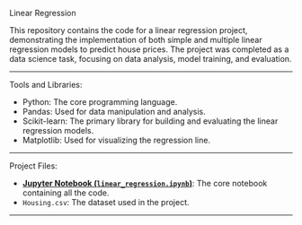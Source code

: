 Linear Regression 

This repository contains the code for a linear regression project, demonstrating the implementation of both simple and multiple linear regression models to predict house prices. The project was completed as a data science task, focusing on data analysis, model training, and evaluation.

------------------------------------------------------------------------------------------------------------------------------------------------

Tools and Libraries:
* Python: The core programming language.
* Pandas: Used for data manipulation and analysis.
* Scikit-learn: The primary library for building and evaluating the linear regression models.
* Matplotlib: Used for visualizing the regression line.

------------------------------------------------------------------------------------------------------------------------------------------------

Project Files:

* **[Jupyter Notebook (`linear_regression.ipynb`)](linear_regression.ipynb)**: The core notebook containing all the code.
* `Housing.csv`: The dataset used in the project.

------------------------------------------------------------------------------------------------------------------------------------------------

